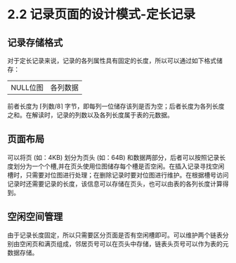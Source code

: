 # 2.2 记录页面的设计模式-定长记录
## 记录存储格式
对于定长记录来说，记录的各列属性具有固定的长度，所以可以通过如下格式储存：

<table>
  <tr>
    <td align='center'>NULL位图</td>
    <td align='center'>各列数据</td>
  </tr>
</table>

前者长度为 ⌈列数/8⌉ 字节，即每列一位储存该列是否为空；后者长度为各列长度之和。在解读时，记录的列数以及各列长度属于表的元数据。

## 页面布局
可以将页 (如：4KB) 划分为页头 (如：64B) 和数据两部分，后者可以按照记录长度划分为一个个槽,并在页头使用位图储存每个槽是否空闲。在插入记录寻找空闲槽时，只需要对位图进行处理；在删除记录时要对位图进行维护。在根据槽号访问记录时还需要记录的长度，该信息可以存储在页头，也可以由表的各列长度计算得到。

## 空闲空间管理
由于记录长度固定，所以只需要区分页面是否有空闲槽即可。可以维护两个链表分别由空闲页和满页组成，邻居页号可以在页头中存储，链表头页号可以作为表的元数据存储。

